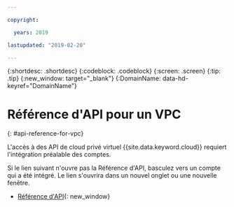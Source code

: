 ```yaml
---

copyright:

  years: 2019

lastupdated: "2019-02-20"

---
```


{:shortdesc: .shortdesc}
{:codeblock: .codeblock}
{:screen: .screen}
{:tip: .tip}
{:new_window: target="_blank"}
{:DomainName: data-hd-keyref="DomainName"}

# Référence d'API pour un VPC
{: #api-reference-for-vpc}

L'accès à des API de cloud privé virtuel {{site.data.keyword.cloud}} requiert l'intégration préalable des comptes.  

Si le lien suivant n'ouvre pas la Référence d'API, basculez vers un compte qui a été intégré. Le lien s'ouvrira dans un nouvel onglet ou une nouvelle fenêtre. 

* [Référence d'API](https://{DomainName}/apidocs/rias){: new_window}
